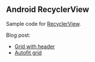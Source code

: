 Android RecyclerView
--------------------

Sample code for [RecyclerView][1].

Blog post: 
  * [Grid with header][2]
  * [Autofit grid][3]

  [1]: https://developer.android.com/reference/android/support/v7/widget/RecyclerView.html
  [2]: http://blog.sqisland.com/2014/12/recyclerview-grid-with-header.html
  [3]: http://blog.sqisland.com/2014/12/recyclerview-autofit-grid.html

